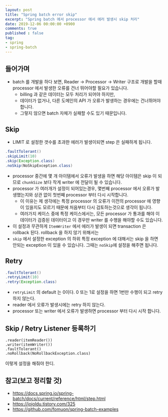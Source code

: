 ```yaml
---
layout: post
title: "Spring batch error skip"
excerpt: "Spring batch 에서 processor 에서 에러 발생시 skip 처리"
date: 2019-12-06 00:00:00 +0900
comments: true
published : false
tag:
- spring
- spring-batch
---
```

## 들어가며
* batch 를 개발을 하다 보면, Reader -> Processor -> Writer 구조로 개발을 할때 processor 에서 발생한 오류를 건너 뛰어야할 필요가 있습니다.
    - billing 과 같은 데이터는 모두 처리가 되어야 하지만,
    - 데이터가 없거나, 다른 도메인의 API 가 오류가 발생하는 경우에는 건너뛰어야 합니다.
    - 그렇지 않으면 batch 자체가 실패할 수도 있기 때문입니다.

## Skip
* LIMIT 로 설정한 갯수를 초과한 에러가 발생이되면 step 은 실패하게 됩니다.
``` java
.faultTolerant()
.skipLimit(10)
.skip(Exception.class)
.noSkip(NoSkipException.class)
```
* processor 중간에 몇 개 아이템에서 오류가 발생을 하면 해당 아이템은 skip 이 되므로 `chunkSize` 보다 작게 writer 에 전달이 될 수 있습니다.
* processor 가 여러개가 설정이 되어있는경우, 몇번째 processor 에서 오류가 발생했는지와 상관 없이 첫번째 processor 부터 다시 시작합니다.
    - 이 이유는 제 생각에는 특정 processor 의 오류가 이전의 processor 에 영향이 있을지도 모르기 때문에 처음부터 다시 검토하는것으로 생각이 됩니다.
    - 여러가지 케이스 중에 특정 케이스에서는, 모든 processor 가 통과를 해야 이 데이터가 검증된 데이터이고 이 경우만 writer 를 수행을 해야할 수도 있습니다.
* 이 설정과 무관하게 `ItemWriter` 에서 에러가 발생이 되면 transaction 은 rollback 된다. rollback 을 하지 않기 위해서는
* `skip` 에서 설정한 exception 의 하위 특정 exception 에 대해서는 skip 을 하면 안되는 exception 이 있을 수 있습니다. 그때는 `noSkip`에 설정을 해주면 됩니다.

## Retry
``` java
.faultTolerant()
.retryLimit(10)
.retry(Exception.class)
```
* `retryLimit` 의 default 는 0이다. 0 또는 1로 설정을 하면 1번만 수행이 되고 retry 하지 않는다.
* reader 에서 오류가 발생시에는 retry 하지 않는다.
* processor 또는 writer 에서 오류가 발생하면 processor 부터 다시 시작 합니다.

## Skip / Retry Listener 등록하기

```
.reader(itemReader())
.writer(itemWriter())
.faultTolerant()
.noRollback(NoRollbackException.class)
```

이렇게 설정을 해줘야 한디.
## 참고(보고 정리할 것)
* https://docs.spring.io/spring-batch/docs/current/reference/html/step.html
* https://jojoldu.tistory.com/325
* https://github.com/fomuon/spring-batch-examples
